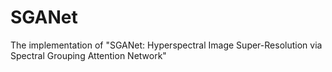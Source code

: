 # SGANet
The implementation of "SGANet: Hyperspectral Image Super-Resolution via Spectral Grouping Attention Network"
